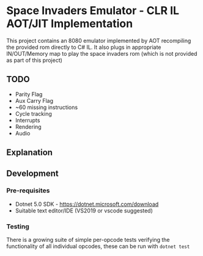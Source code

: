 # Space Invaders Emulator - CLR IL AOT/JIT Implementation

This project contains an 8080 emulator implemented by AOT recompiling the 
provided rom directly to C# IL. It also plugs in appropriate IN/OUT/Memory 
map to play the space invaders rom (which is not provided as part of this 
project)

## TODO

- Parity Flag
- Aux Carry Flag
- ~60 missing instructions
- Cycle tracking
- Interrupts
- Rendering
- Audio

## Explanation



## Development

### Pre-requisites

- Dotnet 5.0 SDK - https://dotnet.microsoft.com/download
- Suitable text editor/IDE (VS2019 or vscode suggested)

### Testing

There is a growing suite of simple per-opcode tests verifying the functionality of all individual opcodes, these can be run with `dotnet test`